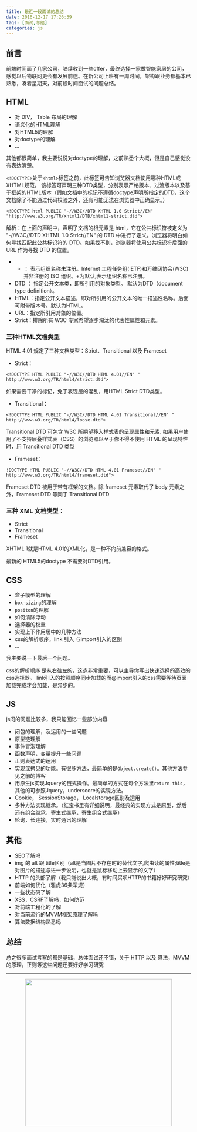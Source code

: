 ```yaml
---
title: 最近一段面试的总结
date: 2016-12-17 17:26:39
tags: [面试,总结]
categories: js
---
```

## 前言

前端时间面了几家公司，陆续收到一些offer，最终选择一家做智能家居的公司，感觉以后物联网更会有发展前途。在新公司上班有一周时间，架构跟业务都基本已熟悉，凑着星期天，对前段时间面试的问题总结。

## HTML

- 对 DIV， Table 布局的理解
- 语义化的HTML理解
- 对HTML5的理解
- 对doctype的理解
- ...

其他都很简单，我主要说说对doctype的理解，之前熟悉个大概，但是自己感觉没有表达清楚。

`<!DOCTYPE>`处于`<html>`标签之前，此标签可告知浏览器文档使用哪种HTML或XHTML规范。
该标签可声明三种DTD类型，分别表示严格版本、过渡版本以及基于框架的HTML版本（假如文档中的标记不遵循doctype声明所指定的DTD，这个文档除了不能通过代码校验之外，还有可能无法在浏览器中正确显示。）

```
<!DOCTYPE html PUBLIC "-//W3C//DTD XHTML 1.0 Strict//EN" "http://www.w3.org/TR/xhtml1/DTD/xhtml1-strict.dtd">
```

解析：在上面的声明中，声明了文档的根元素是 html，它在公共标识符被定义为 "-//W3C//DTD XHTML 1.0 Strict//EN" 的 DTD 中进行了定义。浏览器将明白如何寻找匹配此公共标识符的 DTD。如果找不到，浏览器将使用公共标识符后面的 URL 作为寻找 DTD 的位置。
- -   ：  表示组织名称未注册。Internet 工程任务组(IETF)和万维网协会(W3C)并非注册的 ISO 组织。+为默认,表示组织名称已注册。
- DTD ： 指定公开文本类，即所引用的对象类型。 默认为DTD（document type definition）。
- HTML：指定公开文本描述，即对所引用的公开文本的唯一描述性名称。后面可附带版本号。默认为HTML。
- URL：指定所引用对象的位置。
- Strict：排除所有 W3C 专家希望逐步淘汰的代表性属性和元素。

 
### 三种HTML文档类型

HTML 4.01 规定了三种文档类型：Strict、Transitional 以及 Frameset
- Strict：
```
<!DOCTYPE HTML PUBLIC "-//W3C//DTD HTML 4.01//EN" " http://www.w3.org/TR/html4/strict.dtd">
```
如果需要干净的标记，免于表现层的混乱，用HTML Strict DTD类型。
- Transitional：
```
<!DOCTYPE HTML PUBLIC "-//W3C//DTD HTML 4.01 Transitional//EN" " http://www.w3.org/TR/html4/loose.dtd">
```
Transitional DTD 可包含 W3C 所期望移入样式表的呈现属性和元素. 如果用户使用了不支持层叠样式表（CSS）的浏览器以至于你不得不使用 HTML 的呈现特性时，用 Transitional DTD 类型
- Frameset：
```
!DOCTYPE HTML PUBLIC "-//W3C//DTD HTML 4.01 Frameset//EN" " http://www.w3.org/TR/html4/frameset.dtd">
```
Frameset DTD 被用于带有框架的文档。除 frameset 元素取代了 body 元素之外，Frameset DTD 等同于 Transitional DTD

### 三种 XML 文档类型：
- Strict
- Transitional
- Frameset

XHTML 1就是HTML 4.01的XML化，是一种不向前兼容的格式。

最新的 HTML5的doctype 不需要对DTD引用。

## CSS
- 盒子模型的理解
- `box-sizing`的理解
- `positon`的理解
- 如何清除浮动
- 选择器的权重
- 实现上下作用居中的几种方法
- css的解析顺序，link 引入 与import引入的区别
- ...

我主要说一下最后一个问题。

css的解析顺序 是从右往左的，这点非常重要，可以主导你写出快速选择的高效的css选择器。
link引入的按照顺序同步加载的而@import引入的css需要等待页面加载完成才会加载，是异步的。

## JS
js问的问题比较多，我只能回忆一些部分内容

- 闭包的理解，及运用的一些问题
- 原型链理解
- 事件冒泡理解
- 函数声明，变量提升一些问题
- 正则表达式的运用
- 实现深拷贝的功能。有很多方法，最简单的是`Object.create()`。其他方法参见之前的博客
- 用原生js实现Jquery的链式操作。最简单的方式在每个方法里`return this`，其他的可参照Jquery，underscore的实现方法。
- Cookie， SessionStorage， Localstorage区别及运用
- 多种方法实现继承。（红宝书里有详细说明，最经典的实现方式是原型，然后还有组合继承，寄生式继承，寄生组合式继承）
- 轮询，长连接，实时通讯的理解

## 其他
- SEO了解吗
- img 的 alt 跟 title区别（alt是当图片不存在时的替代文字,爬虫读的属性;title是对图片的描述与进一步说明，也就是鼠标移动上去显示的文字）
- HTTP 的头部了解（我只能说出大概，有时间买呗HTTP的书籍好好研究研究）
- 前端如何优化（雅虎36条军规）
- 一些状态码了解
- XSS，CSRF了解吗，如何防范
- 对前端工程化的了解
- 对当前流行的MVVM框架原理了解吗
- 算法数据结构熟悉吗

## 总结
总之很多面试考察的都是基础，总体面试还不错，关于 HTTP 以及 算法，MVVM的原理，正则等这些问题还要好好学习研究

--------

<center><img src="http://ohwhjizw4.bkt.clouddn.com/sleeping_beauty.gif" width="400" ></center>

